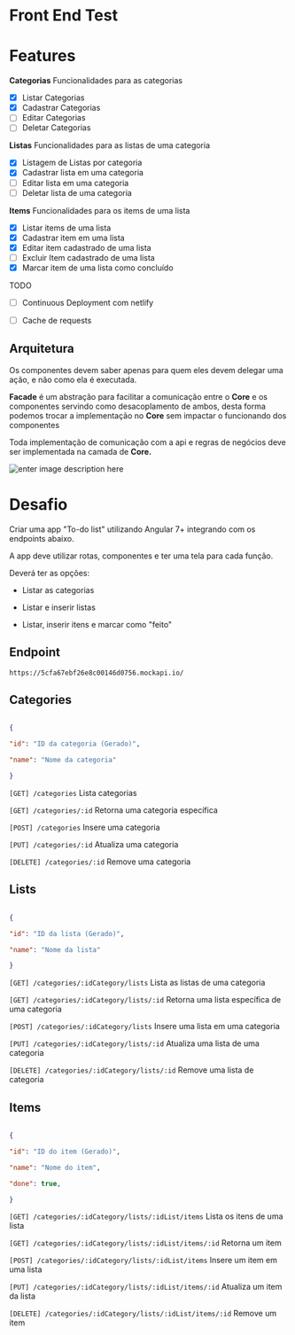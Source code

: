 
# Front End Test

  # Features
**Categorias**
Funcionalidades para as categorias
 - [x] Listar Categorias
 - [x] Cadastrar Categorias
 - [ ] Editar Categorias
 - [ ] Deletar Categorias
 
**Listas**
Funcionalidades para as listas de uma categoria
 - [x] Listagem de Listas por categoria
 - [x] Cadastrar lista em uma categoria
 - [ ] Editar lista em uma categoria
 - [ ] Deletar lista de uma categoria

**Items**
Funcionalidades para os items de uma lista
- [x] Listar items de uma lista
- [x] Cadastrar item em uma lista
- [x] Editar item cadastrado de uma lista
- [ ] Excluir Item cadastrado de uma lista
- [x] Marcar item de uma lista como concluído

TODO
- [ ] Continuous Deployment com netlify
- [ ] Cache de requests
  

## Arquitetura
Os componentes devem saber apenas para quem eles devem delegar uma ação, e não como ela é executada.

**Facade** é um abstração para facilitar a comunicação entre o **Core** e os componentes servindo como desacoplamento de ambos, desta forma podemos trocar a implementação no **Core** sem impactar o funcionando dos componentes

Toda implementação de comunicação com a api e regras de negócios deve ser implementada na camada de **Core.**

![enter image description here](https://i.imgur.com/t3Hvwdt.png)

  
  # Desafio

Criar uma app "To-do list" utilizando Angular 7+ integrando com os endpoints abaixo.

  

A app deve utilizar rotas, componentes e ter uma tela para cada função.

  

Deverá ter as opções:

  

- Listar as categorias

- Listar e inserir listas

- Listar, inserir itens e marcar como "feito"

  

## Endpoint

  

`https://5cfa67ebf26e8c00146d0756.mockapi.io/`

  

## Categories

  

```json

{

"id": "ID da categoria (Gerado)",

"name": "Nome da categoria"

}

```

  

`[GET] /categories` Lista categorias

  

`[GET] /categories/:id` Retorna uma categoria específica

  

`[POST] /categories` Insere uma categoria

  

`[PUT] /categories/:id` Atualiza uma categoria

  

`[DELETE] /categories/:id` Remove uma categoria

  

## Lists

  

```json

{

"id": "ID da lista (Gerado)",

"name": "Nome da lista"

}

```

  

`[GET] /categories/:idCategory/lists` Lista as listas de uma categoria

  

`[GET] /categories/:idCategory/lists/:id` Retorna uma lista específica de uma categoria

  

`[POST] /categories/:idCategory/lists` Insere uma lista em uma categoria

  

`[PUT] /categories/:idCategory/lists/:id` Atualiza uma lista de uma categoria

  

`[DELETE] /categories/:idCategory/lists/:id` Remove uma lista de categoria

  

## Items

  

```json

{

"id": "ID do item (Gerado)",

"name": "Nome do item",

"done": true,

}

```

  

`[GET] /categories/:idCategory/lists/:idList/items` Lista os itens de uma lista

  

`[GET] /categories/:idCategory/lists/:idList/items/:id` Retorna um item

  

`[POST] /categories/:idCategory/lists/:idList/items` Insere um item em uma lista

  

`[PUT] /categories/:idCategory/lists/:idList/items/:id` Atualiza um item da lista

  

`[DELETE] /categories/:idCategory/lists/:idList/items/:id` Remove um item
